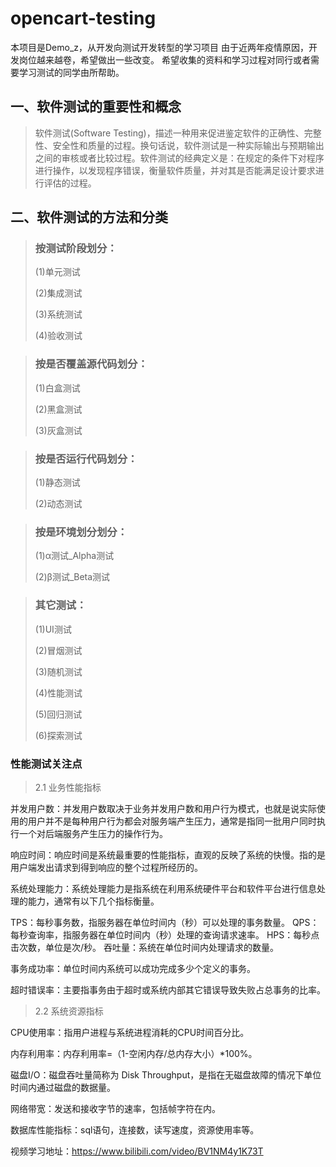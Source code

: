 # opencart-testing
本项目是Demo_z，从开发向测试开发转型的学习项目
由于近两年疫情原因，开发岗位越来越卷，希望做出一些改变。
希望收集的资料和学习过程对同行或者需要学习测试的同学由所帮助。

## 一、软件测试的重要性和概念
>软件测试(Software Testing)，描述一种用来促进鉴定软件的正确性、完整性、安全性和质量的过程。换句话说，软件测试是一种实际输出与预期输出之间的审核或者比较过程。软件测试的经典定义是：在规定的条件下对程序进行操作，以发现程序错误，衡量软件质量，并对其是否能满足设计要求进行评估的过程。

## 二、软件测试的方法和分类
>### 按测试阶段划分：
> 
> (1)单元测试
> 
> (2)集成测试
> 
> (3)系统测试
> 
> (4)验收测试

>### 按是否覆盖源代码划分：
> (1)白盒测试
> 
> (2)黑盒测试
> 
> (3)灰盒测试

>### 按是否运行代码划分：
> (1)静态测试
>
> (2)动态测试

>### 按是环境划分划分：
> (1)α测试_Alpha测试
>
> (2)β测试_Beta测试

>### 其它测试：
> (1)UI测试
>
> (2)冒烟测试
> 
> (3)随机测试
> 
> (4)性能测试
>
> (5)回归测试
>
> (6)探索测试
> 

### 性能测试关注点
> 2.1 业务性能指标

并发用户数：并发用户数取决于业务并发用户数和用户行为模式，也就是说实际使用的用户并不是每种用户行为都会对服务端产生压力，通常是指同一批用户同时执行一个对后端服务产生压力的操作行为。

响应时间：响应时间是系统最重要的性能指标，直观的反映了系统的快慢。指的是用户端发出请求到得到响应的整个过程所经历的。

系统处理能力：系统处理能力是指系统在利用系统硬件平台和软件平台进行信息处理的能力，通常有以下几个指标衡量。

TPS：每秒事务数，指服务器在单位时间内（秒）可以处理的事务数量。
QPS：每秒查询率，指服务器在单位时间内（秒）处理的查询请求速率。
HPS：每秒点击次数，单位是次/秒。
吞吐量：系统在单位时间内处理请求的数量。

事务成功率：单位时间内系统可以成功完成多少个定义的事务。

超时错误率：主要指事务由于超时或系统内部其它错误导致失败占总事务的比率。

> 2.2 系统资源指标

CPU使用率：指用户进程与系统进程消耗的CPU时间百分比。

内存利用率：内存利用率=（1-空闲内存/总内存大小）*100%。

磁盘I/O：磁盘吞吐量简称为 Disk Throughput，是指在无磁盘故障的情况下单位时间内通过磁盘的数据量。

网络带宽：发送和接收字节的速率，包括帧字符在内。

数据库性能指标：sql语句，连接数，读写速度，资源使用率等。

视频学习地址：https://www.bilibili.com/video/BV1NM4y1K73T